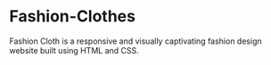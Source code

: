# Fashion-Clothes
Fashion Cloth is a responsive and visually captivating fashion design website built using HTML and CSS.
